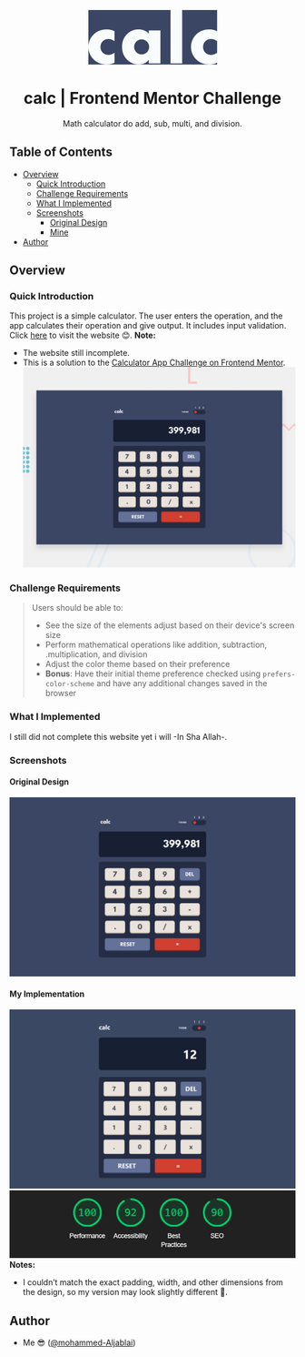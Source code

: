 <p align="center">
  <img src="./redmeMedia/logo.svg" />
  <h1 align="center">calc | Frontend Mentor Challenge</h1>
  <p align="center">
    Math calculator do add, sub, multi, and division.
  <br>
</p>

## Table of Contents

- [Overview](#overview)
  - [Quick Introduction](#quick-introduction)
  - [Challenge Requirements](#challenge-requirements)
  - [What I Implemented](#what-i-implemented)
  - [Screenshots](#screenshots)
    - [Original Design](#original-design)
    - [Mine](#my-implementation)
- [Author](#author)

## Overview

### Quick Introduction
This project is a simple calculator. The user enters the operation, and the app calculates their operation and give output. It includes input validation. Click [here](https://mohammed-aljablai.github.io/LifeClock/) to visit the website 😊.
**Note:** 
- The website still incomplete.
- This is a solution to the [Calculator App Challenge on Frontend Mentor](https://www.frontendmentor.io/challenges/).
![Desktop preview](./redmeMedia/desktop-preview.jpg)

### Challenge Requirements
> Users should be able to:
> - See the size of the elements adjust based on their device's screen size
> - Perform mathematical operations like addition, subtraction, .multiplication, and division
> - Adjust the color theme based on their preference
> - **Bonus**: Have their initial theme preference checked using `prefers-color-scheme` and have any additional changes saved in the browser

### What I Implemented
I still did not complete this website yet i will -In Sha Allah-.

### Screenshots
#### Original Design
![Original Design](./redmeMedia/desktop-design-theme-1.jpg)

#### My Implementation
![My Project Screenshot](./redmeMedia/myScreen.png)
![](./redmeMedia/prfo.png)
**Notes:**
- I couldn’t match the exact padding, width, and other dimensions from the design, so my version may look slightly different 🌚.


## Author
- Me 😎 ([@mohammed-Aljablai](https://github.com/mohammed-aljablai))
